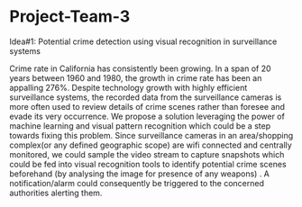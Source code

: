 # Project-Team-3
Idea#1: Potential crime detection using visual recognition in surveillance systems

  Crime rate in California has consistently been growing. In a span of 20 years between 1960 and 1980, the growth in crime rate has been an appalling 276%. 
 Despite technology growth with highly efficient surveillance systems, the recorded data from the surveillance cameras is more often used to review details of crime scenes rather than foresee and evade its very occurrence.
  We propose a solution leveraging the power of machine learning and visual pattern recognition which could be a step towards fixing this problem. 
 Since surveillance cameras in an area/shopping complex(or any defined geographic scope) are wifi connected and centrally monitored, we could sample the 
 video stream to capture snapshots which could be fed into visual recognition tools to identify potential crime scenes beforehand (by analysing the image for 
 presence of any weapons) . A notification/alarm could consequently be triggered to the concerned authorities alerting them.
